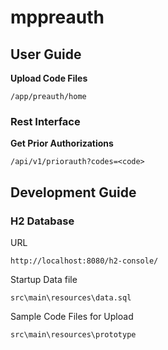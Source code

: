 # mppreauth


## User Guide

**Upload Code Files** 

	/app/preauth/home

### Rest Interface

**Get Prior Authorizations**

	/api/v1/priorauth?codes=<code>

		

## Development Guide

### H2 Database

URL

	http://localhost:8080/h2-console/

Startup Data file

	src\main\resources\data.sql

Sample Code Files for Upload

	src\main\resources\prototype


